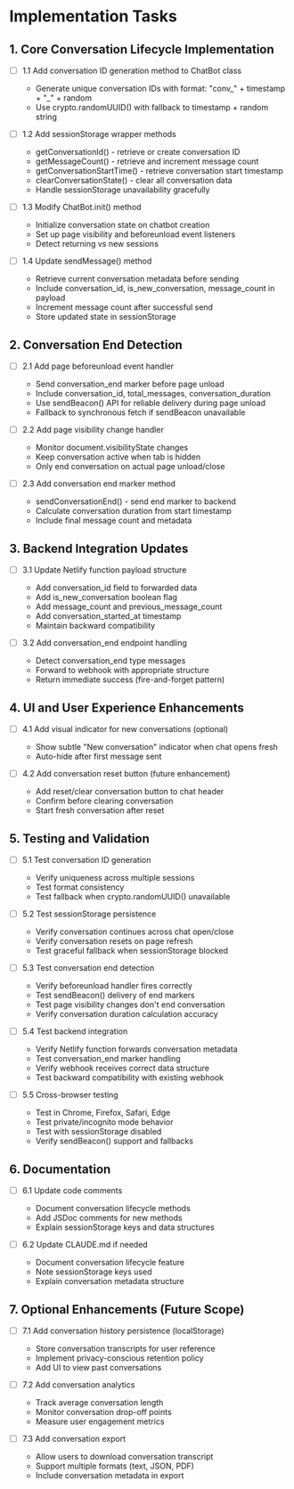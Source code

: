 # Implementation Tasks

## 1. Core Conversation Lifecycle Implementation

- [ ] 1.1 Add conversation ID generation method to ChatBot class
  - Generate unique conversation IDs with format: "conv_" + timestamp + "_" + random
  - Use crypto.randomUUID() with fallback to timestamp + random string

- [ ] 1.2 Add sessionStorage wrapper methods
  - getConversationId() - retrieve or create conversation ID
  - getMessageCount() - retrieve and increment message count
  - getConversationStartTime() - retrieve conversation start timestamp
  - clearConversationState() - clear all conversation data
  - Handle sessionStorage unavailability gracefully

- [ ] 1.3 Modify ChatBot.init() method
  - Initialize conversation state on chatbot creation
  - Set up page visibility and beforeunload event listeners
  - Detect returning vs new sessions

- [ ] 1.4 Update sendMessage() method
  - Retrieve current conversation metadata before sending
  - Include conversation_id, is_new_conversation, message_count in payload
  - Increment message count after successful send
  - Store updated state in sessionStorage

## 2. Conversation End Detection

- [ ] 2.1 Add page beforeunload event handler
  - Send conversation_end marker before page unload
  - Include conversation_id, total_messages, conversation_duration
  - Use sendBeacon() API for reliable delivery during page unload
  - Fallback to synchronous fetch if sendBeacon unavailable

- [ ] 2.2 Add page visibility change handler
  - Monitor document.visibilityState changes
  - Keep conversation active when tab is hidden
  - Only end conversation on actual page unload/close

- [ ] 2.3 Add conversation end marker method
  - sendConversationEnd() - send end marker to backend
  - Calculate conversation duration from start timestamp
  - Include final message count and metadata

## 3. Backend Integration Updates

- [ ] 3.1 Update Netlify function payload structure
  - Add conversation_id field to forwarded data
  - Add is_new_conversation boolean flag
  - Add message_count and previous_message_count
  - Add conversation_started_at timestamp
  - Maintain backward compatibility

- [ ] 3.2 Add conversation_end endpoint handling
  - Detect conversation_end type messages
  - Forward to webhook with appropriate structure
  - Return immediate success (fire-and-forget pattern)

## 4. UI and User Experience Enhancements

- [ ] 4.1 Add visual indicator for new conversations (optional)
  - Show subtle "New conversation" indicator when chat opens fresh
  - Auto-hide after first message sent

- [ ] 4.2 Add conversation reset button (future enhancement)
  - Add reset/clear conversation button to chat header
  - Confirm before clearing conversation
  - Start fresh conversation after reset

## 5. Testing and Validation

- [ ] 5.1 Test conversation ID generation
  - Verify uniqueness across multiple sessions
  - Test format consistency
  - Test fallback when crypto.randomUUID() unavailable

- [ ] 5.2 Test sessionStorage persistence
  - Verify conversation continues across chat open/close
  - Verify conversation resets on page refresh
  - Test graceful fallback when sessionStorage blocked

- [ ] 5.3 Test conversation end detection
  - Verify beforeunload handler fires correctly
  - Test sendBeacon() delivery of end markers
  - Test page visibility changes don't end conversation
  - Verify conversation duration calculation accuracy

- [ ] 5.4 Test backend integration
  - Verify Netlify function forwards conversation metadata
  - Test conversation_end marker handling
  - Verify webhook receives correct data structure
  - Test backward compatibility with existing webhook

- [ ] 5.5 Cross-browser testing
  - Test in Chrome, Firefox, Safari, Edge
  - Test private/incognito mode behavior
  - Test with sessionStorage disabled
  - Verify sendBeacon() support and fallbacks

## 6. Documentation

- [ ] 6.1 Update code comments
  - Document conversation lifecycle methods
  - Add JSDoc comments for new methods
  - Explain sessionStorage keys and data structures

- [ ] 6.2 Update CLAUDE.md if needed
  - Document conversation lifecycle feature
  - Note sessionStorage keys used
  - Explain conversation metadata structure

## 7. Optional Enhancements (Future Scope)

- [ ] 7.1 Add conversation history persistence (localStorage)
  - Store conversation transcripts for user reference
  - Implement privacy-conscious retention policy
  - Add UI to view past conversations

- [ ] 7.2 Add conversation analytics
  - Track average conversation length
  - Monitor conversation drop-off points
  - Measure user engagement metrics

- [ ] 7.3 Add conversation export
  - Allow users to download conversation transcript
  - Support multiple formats (text, JSON, PDF)
  - Include conversation metadata in export
